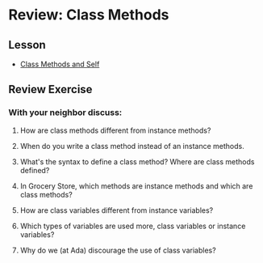 # Review: Class Methods

## Lesson

* [Class Methods and Self](../../02-intermediate-ruby/class-methods-and-self.md)

## Review Exercise 

### With your neighbor discuss:

1. How are class methods different from instance methods?

2. When do you write a class method instead of an instance methods.

3. What's the syntax to define a class method? Where are class methods defined?

4. In Grocery Store, which methods are instance methods and which are class methods?

5. How are class variables different from instance variables?

6. Which types of variables are used more, class variables or instance variables?

7. Why do we (at Ada) discourage the use of class variables?
